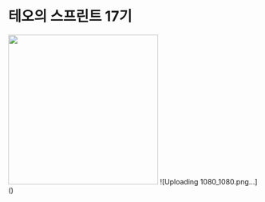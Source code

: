 # 테오의 스프린트 17기
<img src="[이미지주소](https://github.com/solssak/teoSprint-template/assets/107416133/5ef1229b-ff3f-4016-ae49-ce9047f80f63).png" width="300" height="300"/>
![Uploading 1080_1080.png…]()
